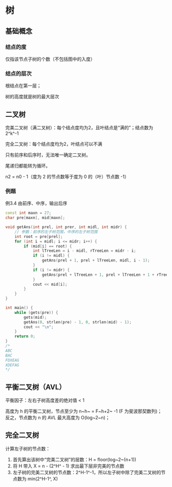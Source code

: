 # 树

## 基础概念

### 结点的度

仅指该节点子树的个数（不包括图中的入度）

### 结点的层次

根结点在第一层；

树的高度就是树的最大层次

## 二叉树

完美二叉树（满二叉树）：每个结点度均为2，且叶结点是“满的”；结点数为 2^k^-1

完全二叉树：每个结点度均为2，叶结点可以不满

只有前序和后序时，无法唯一确定二叉树。

尾递归都能转为循环。

n2 = n0 - 1（度为 2 的节点数等于度为 0 的（叶）节点数 -1）

### 例题

例3.4 由前序、中序，输出后序
```C++
const int maxn = 27;
char pre[maxn], mid[maxn];

void getAns(int prel, int prer, int midl, int midr) {
	// 参数：前序的左子树范围，中序的左子树范围
	int root = pre[prel];
	for (int i = midl; i <= midr; i++) {
		if (mid[i] == root) {
			int lTreeLen = i - midl, rTreeLen = midr - i;
			if (i != midl) {
				getAns(prel + 1, prel + lTreeLen, midl, i - 1);
			}
			if (i != midr) {
				getAns(prel + lTreeLen + 1, prel + lTreeLen + 1 + rTreeLen - 1, i + 1, midr);
			}
			cout << mid[i];
		}
	}
}

int main() {
	while (gets(pre)) {
		gets(mid);
		getAns(0, strlen(pre) - 1, 0, strlen(mid) - 1);
		cout << "\n";
	}
	return 0;
}
/*
ABC
BAC
FDXEAG
XDEFAG
*/
```

## 平衡二叉树（AVL）

平衡因子：左右子树高度差的绝对值 < 1

高度为 h 的平衡二叉树，节点至少为 n~h~ = F~h+2~ -1 (F 为斐波那契数列)；
反之，节点数为 n 的 AVL 最大高度为 O(log~2~n)；

## 完全二叉树

计算左子树的节点数：

1. 首先算出该树中“完美二叉树”的层数：H = floor(log~2~(n+1))
2. 将 H 带入 X = n - (2^H^ - 1) 求出最下层非完美的节点数
2. 左子树的完美二叉树的节点数：2^H-1^-1，所以左子树中除了完美二叉树的节点数为 min(2^H-1^, X)


